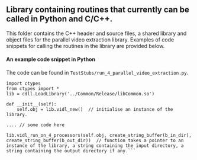 ## Library containing routines that currently can be called in Python and C/C++.

This folder contains the C++ header and source files, a shared library and object files for the parallel video extraction library. Examples of code snippets for calling the routines in the library are provided below.

#### An example code snippet in Python
The code can be found in ```TestStubs/run_4_parallel_video_extraction.py```.

```
import ctypes  
from ctypes import *  
lib = cdll.LoadLibrary('../Common/Release/libCommon.so')  

def __init__(self):  
    self.obj = lib.vidl_new()  // initialise an instance of the library.

.... // some code here
    
lib.vidl_run_on_4_processors(self.obj, create_string_buffer(b_in_dir), create_string_buffer(b_out_dir))  // function takes a pointer to an instance of the library, a string containing the input directory, a string containing the output directory if any.```
